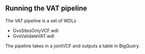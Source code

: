 ## Running the VAT pipeline
The VAT pipeline is a set of WDLs
 - GvsSitesOnlyVCF.wdl
 - GvsValidateVAT.wdl

The pipeline takes in a jointVCF and outputs a table in BigQuery.

